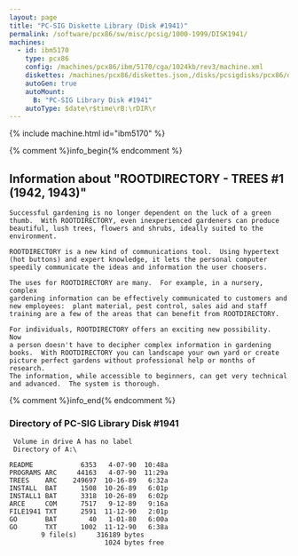 ```yaml
---
layout: page
title: "PC-SIG Diskette Library (Disk #1941)"
permalink: /software/pcx86/sw/misc/pcsig/1000-1999/DISK1941/
machines:
  - id: ibm5170
    type: pcx86
    config: /machines/pcx86/ibm/5170/cga/1024kb/rev3/machine.xml
    diskettes: /machines/pcx86/diskettes.json,/disks/pcsigdisks/pcx86/diskettes.json
    autoGen: true
    autoMount:
      B: "PC-SIG Library Disk #1941"
    autoType: $date\r$time\rB:\rDIR\r
---
```


{% include machine.html id="ibm5170" %}

{% comment %}info_begin{% endcomment %}

## Information about "ROOTDIRECTORY - TREES #1 (1942, 1943)"

    Successful gardening is no longer dependent on the luck of a green
    thumb.  With ROOTDIRECTORY, even inexperienced gardeners can produce
    beautiful, lush trees, flowers and shrubs, ideally suited to the
    environment.
    
    ROOTDIRECTORY is a new kind of communications tool.  Using hypertext
    (hot buttons) and expert knowledge, it lets the personal computer
    speedily communicate the ideas and information the user choosers.
    
    The uses for ROOTDIRECTORY are many.  For example, in a nursery, complex
    gardening information can be effectively communicated to customers and
    new employees:  plant material, pest control, sales aid and staff
    training are a few of the areas that can benefit from ROOTDIRECTORY.
    
    For individuals, ROOTDIRECTORY offers an exciting new possibility.  Now
    a person doesn't have to decipher complex information in gardening
    books.  With ROOTDIRECTORY you can landscape your own yard or create
    picture perfect gardens without professional help or months of research.
    The information, while accessible to beginners, can get very technical
    and advanced.  The system is thorough.
{% comment %}info_end{% endcomment %}


### Directory of PC-SIG Library Disk #1941

     Volume in drive A has no label
     Directory of A:\

    README            6353   4-07-90  10:48a
    PROGRAMS ARC     44163   4-07-90  11:29a
    TREES    ARC    249697  10-16-89   6:32a
    INSTALL  BAT      1508  10-26-89   6:01p
    INSTALL1 BAT      3318  10-26-89   6:02p
    ARCE     COM      7517   9-12-89   9:16a
    FILE1941 TXT      2591  11-12-90   2:01p
    GO       BAT        40   1-01-80   6:00a
    GO       TXT      1002  11-12-90   6:38a
            9 file(s)     316189 bytes
                            1024 bytes free
